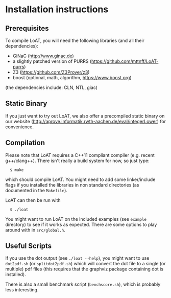 # Installation instructions

## Prerequisites

To compile LoAT, you will need the following libraries (and all their dependencies):

 * GiNaC (<http://www.ginac.de>)
 * a slightly patched version of PURRS (<https://github.com/mttnff/LoAT-purrs>)
 * Z3 (<https://github.com/Z3Prover/z3>)
 * boost (optional, math, algorithm, <https://www.boost.org>)

(the dependencies include: CLN, NTL, giac)


## Static Binary

If you just want to try out LoAT, we also offer a precompiled static binary on our website
(<http://aprove.informatik.rwth-aachen.de/eval/integerLower>) for convenience.


## Compilation

Please note that LoAT requires a C++11 compliant compiler (e.g. recent g++/clang++).
There isn't really a build system for now, so just type:

```
  $ make
```

which should compile LoAT. You might need to add some linker/include flags if you
installed the libraries in non standard directories (as documented in the `Makefile`).

LoAT can then be run with

```
  $ ./loat
```

You might want to run LoAT on the included examples (see `example` directory) to see if
it works as expected. There are some options to play around with in `src/global.h`.


## Useful Scripts

If you use the dot output (see `./loat --help`), you might want to use `dot2pdf.sh` (or
`splitdot2pdf.sh`) which will convert the dot file to a single (or multiple) pdf files
(this requires that the graphviz package containing dot is installed).

There is also a small benchmark script (`benchscore.sh`), which is probably less interesting.

